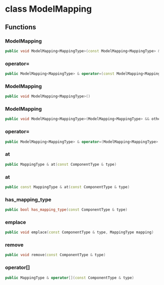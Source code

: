 # class ModelMapping


## Functions

### ModelMapping

```cpp
public void ModelMapping<MappingType>(const ModelMapping<MappingType> & )
```


### operator=

```cpp
public ModelMapping<MappingType> & operator=(const ModelMapping<MappingType> & )
```


### ModelMapping

```cpp
public void ModelMapping<MappingType>()
```


### ModelMapping

```cpp
public void ModelMapping<MappingType>(ModelMapping<MappingType> && other)
```


### operator=

```cpp
public ModelMapping<MappingType> & operator=(ModelMapping<MappingType> && other)
```


### at

```cpp
public MappingType & at(const ComponentType & type)
```


### at

```cpp
public const MappingType & at(const ComponentType & type)
```


### has_mapping_type

```cpp
public bool has_mapping_type(const ComponentType & type)
```


### emplace

```cpp
public void emplace(const ComponentType & type, MappingType mapping)
```


### remove

```cpp
public void remove(const ComponentType & type)
```


### operator[]

```cpp
public MappingType & operator[](const ComponentType & type)
```




